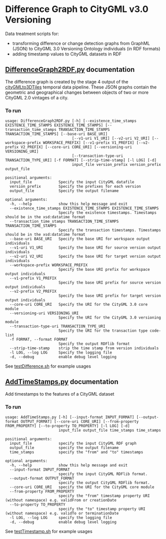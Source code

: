 # Difference Graph to CityGML v3.0 Versioning
Data treatment scripts for:
- transforming difference or change detection graphs from GraphML (JSON) to CityGML 3.0 Versioning Ontology individuals (in RDF formats)
- adding timestamp values to CityGML datasets in RDF


## [DifferenceGraph2RDF.py](DifferenceGraph2RDF.py) documentation

The difference graph is created by the stage 4 output of the [cityGMLto3DTiles](https://github.com/VCityTeam/cityGMLto3DTiles/tree/master/PythonCallingDocker#manual-step-by-step-run-of-the-temporal-tiler) temporal data pipeline. These JSON graphs contain the geometric and geographical changes between objects of two or more CityGML 2.0 vintages of a city.

### To run
```
usage: DifferenceGraph2RDF.py [-h] [--existence_time_stamps EXISTENCE_TIME_STAMPS EXISTENCE_TIME_STAMPS] [--transaction_time_stamps TRANSACTION_TIME_STAMPS TRANSACTION_TIME_STAMPS] [--base-uri BASE_URI]     
                              [--v1-uri V1_URI] [--v2-uri V2_URI] [--workspace-prefix WORKSPACE_PREFIX] [--v1-prefix V1_PREFIX] [--v2-prefix V2_PREFIX] [--core-uri CORE_URI] [--versioning-uri VERSIONING_URI]
                              [--transaction-type-uri TRANSACTION_TYPE_URI] [-f FORMAT] [--strip-time-stamp] [-l LOG] [-d]
                              input_file version_prefix version_prefix output_file

positional arguments:
  input_file            Specify the input CityGML datafile
  version_prefix        Specify the prefixes for each version
  output_file           Specify the output filename

optional arguments:
  -h, --help            show this help message and exit
  --existence_time_stamps EXISTENCE_TIME_STAMPS EXISTENCE_TIME_STAMPS
                        Specify the existence timestamps. Timestamps should be in the xsd:datatime format
  --transaction_time_stamps TRANSACTION_TIME_STAMPS TRANSACTION_TIME_STAMPS
                        Specify the transaction timestamps. Timestamps should be in the xsd:datatime format
  --base-uri BASE_URI   Specify the base URI for workspace output individuals
  --v1-uri V1_URI       Specify the base URI for source version output individuals
  --v2-uri V2_URI       Specify the base URI for target version output individuals
  --workspace-prefix WORKSPACE_PREFIX
                        Specify the base URI prefix for workspace output individuals
  --v1-prefix V1_PREFIX
                        Specify the base URI prefix for source version output individuals
  --v2-prefix V2_PREFIX
                        Specify the base URI prefix for target version output individuals
  --core-uri CORE_URI   Specify the URI for the CityGML 3.0 core module
  --versioning-uri VERSIONING_URI
                        Specify the URI for the CityGML 3.0 versioning module
  --transaction-type-uri TRANSACTION_TYPE_URI
                        Specify the URI for the transaction type code-list
  -f FORMAT, --format FORMAT
                        Specify the output RDFlib format
  --strip-time-stamp    strip the time stamp from version individuals
  -l LOG, --log LOG     Specify the logging file
  -d, --debug           enable debug level logging
```

See [testDifference.sh](testDifference.sh) for example usages


## [AddTimeStamps.py](AddTimeStamps.py) documentation

Add timestamps to the features of a CityGML dataset

### To run
```
usage: AddTimeStamps.py [-h] [--input-format INPUT_FORMAT] [--output-format OUTPUT_FORMAT] [--core-uri CORE_URI] [--from-property FROM_PROPERTY] [--to-property TO_PROPERTY] [-l LOG] [-d]
                        input_file output_file time_stamps time_stamps

positional arguments:
  input_file            specify the input CityGML RDF graph
  output_file           specify the output filename
  time_stamps           specify the "from" and "to" timestamps

optional arguments:
  -h, --help            show this help message and exit
  --input-format INPUT_FORMAT
                        specify the input CityGML RDFlib format.
  --output-format OUTPUT_FORMAT
                        specify the output CityGML RDFlib format.
  --core-uri CORE_URI   specify the URI for the CityGML core module
  --from-property FROM_PROPERTY
                        specify the "from" timestamp property URI (without namespace) e.g. validFrom or creationDate
  --to-property TO_PROPERTY
                        specify the "to" timestamp property URI (without namespace) e.g. validTo or terminationDate
  -l LOG, --log LOG     specify the logging file
  -d, --debug           enable debug level logging
```

See [testTimestamp.sh](testTimestamp.sh) for example usages
